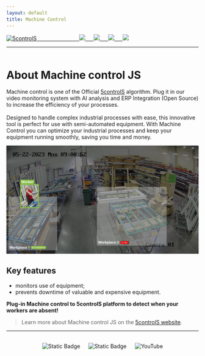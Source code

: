 ```yaml
---
layout: default
title: Machine Control
---
```

<head>

  
<link type="image/x-icon" rel="shortcut icon" href="/favicon.ico">
<link type="image/png" sizes="16x16" rel="icon" href="/favicon-16x16.png">
<link type="image/png" sizes="32x32" rel="icon" href="/favicon-32x32.png">
  
</head>

<body>

<header> 
<div align='left'>
  <a href='index.md'>
  <img src="https://github.com/5sControl/5sControl.github.io/assets/131950264/40cb36c2-266c-4e66-ab74-2dd44d93a806" alt="5controlS" height = "30" />
    &emsp; &emsp; &emsp; &emsp; &emsp; &emsp; 
    </a>
  

<a href='machinecontrol.html'>
  
<img src='https://img.shields.io/badge/MACHINE%20CONTROL-blue?style=for-the-badge'>
 &emsp; 
</a>

<a href='https://5controls.com/solutions/inventory-control'>
  
<img src='https://img.shields.io/badge/MIN%20--MAX-green?style=for-the-badge'>
 &emsp; 
</a>

<a href='https://5controls.com/solutions/employee-monitoring-software'>
  
<img src='https://img.shields.io/badge/IDLE%20CONTROL-yellow?style=for-the-badge'>
 &emsp; 
</a>

<a href='https://5controls.com/solutions/operation-control'>
  
<img src='https://img.shields.io/badge/OPERATION%20CONTROL-purple?style=for-the-badge'>
  
</a>
</div>

<hr>

</header> 

<h1> About Machine control JS</h1>
<p>
Machine control is one of the Official <a href="https://5controls.com/">5controlS</a> algorithm. Plug it in our video monitoring system with AI analysis and ERP Integration (Open Source) to increase the efficiency of your processes.
<br><br>
Designed to handle complex industrial processes with ease, this innovative tool is perfect for use with semi-automated equipment. With Machine Control you can optimize your industrial processes and keep your equipment running smoothly, saving you time and money.
</p>

<p align="center">
  <img src="https://github.com/5sControl/5s-user-documentation/blob/main/assets/Machine-control.png" alt="Machine control preview" />
</p>


<h2>Key features</h2>

- monitors use of equipment;
- prevents downtime of valuable and expensive equipment.

<strong>Plug-in Machine control to 5controlS platform to detect when your workers are absent!</strong>

> Learn more about Machine control JS on the <a href="https://5controls.com/solutions/machine-control">5controlS website</a>.

</body>

<footer>
<hr>

<br>
<div align="center">
  <a href="https://www.linkedin.com/company/5scontrol/" style="text-decoration:none;">
<img alt="Static Badge" src="https://img.shields.io/badge/LinkedIn-FE6100?style=for-the-bage&logo=linkedin" height='30'>
  &emsp;
  <a href="https://github.com/5sControl" style="text-decoration:none;">
<img alt="Static Badge" src="https://img.shields.io/badge/GitHub-FE6100?style=for-the-bage&logo=github" height='30'>
 &emsp; 
  <a href="https://www.youtube.com/@5scontrol" style="text-decoration:none;">
<img alt="YouTube" src="https://img.shields.io/badge/YouTube-FE6100?style=for-the-bage&logo=youtube" height='30'>
